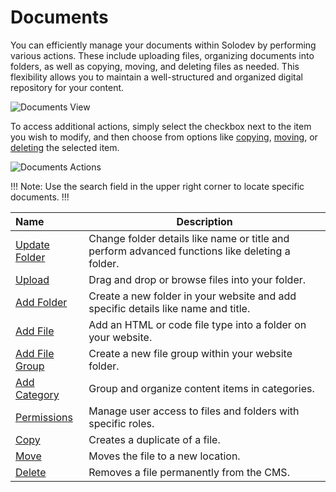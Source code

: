 # Documents

You can efficiently manage your documents within Solodev by performing various actions. These include uploading files, organizing documents into folders, as well as copying, moving, and deleting files as needed. This flexibility allows you to maintain a well-structured and organized digital repository for your content.

<p><img src="../../../images/documents/documents-overview.jpg" alt="Documents View"></p>

To access additional actions, simply select the checkbox next to the item you wish to modify, and then choose from options like <a href="/workspace/documents/manage-file-folder/copy/">copying</a>, <a href="/workspace/documents/manage-file-folder/move/">moving</a>, or <a href="/workspace/documents/manage-file-folder/delete/">deleting</a> the selected item.

<p><img src="../../../images/documents/documents-actions.jpg" alt="Documents Actions"></p>

!!! Note:
Use the search field in the upper right corner to locate specific documents. 
!!!

**Name** | **Description**
:--- | ---
<a href="/workspace/documents/document-overview/update-folder/">Update Folder</a> | Change folder details like name or title and perform advanced functions like deleting a folder.
<a href="/workspace/documents/document-overview/upload/">Upload</a> | Drag and drop or browse files into your folder. 
<a href="/workspace/documents/document-overview/add-folder/">Add Folder</a> | Create a new folder in your website and add specific details like name and title.
<a href="/workspace/documents/document-overview/add-file/">Add File</a> | Add an HTML or code file type into a folder on your website. 
<a href="/workspace/documents/document-overview/add-file-group/">Add File Group</a> | Create a new file group within your website folder.
<a href="/workspace/documents/document-overview/add-category/">Add Category</a> | Group and organize content items in categories.
<a href="/workspace/documents/document-overview/permissions/">Permissions</a> | Manage user access to files and folders with specific roles.
<a href="/workspace/documents/manage-file-folder/copy/">Copy</a> | Creates a duplicate of a file.
<a href="/workspace/documents/manage-file-folder/move/">Move</a> | Moves the file to a new location.
<a href="/workspace/documents/manage-file-folder/delete/">Delete</a> | Removes a file permanently from the CMS.
